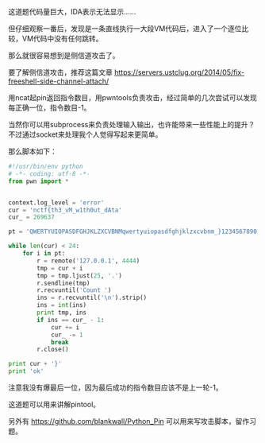 这道题代码量巨大，IDA表示无法显示……

但仔细观察一番后，发现是一条直线执行一大段VM代码后，进入了一个逐位比较，VM代码中没有任何跳转。

那么就很容易想到是侧信道攻击了。

要了解侧信道攻击，推荐这篇文章 <https://servers.ustclug.org/2014/05/fix-freeshell-side-channel-attach/>

用ncat起pin返回指令数目，用pwntools负责攻击，经过简单的几次尝试可以发现每正确一位，指令数目-1。

当然你可以用subprocess来负责处理输入输出，也许能带来一些性能上的提升？不过通过socket来处理我个人觉得写起来更简单。

那么脚本如下：

```python
#!/usr/bin/env python
# -*- coding: utf-8 -*-
from pwn import *


context.log_level = 'error'
cur = 'nctf{th3_vM_w1th0ut_dAta'
cur_ = 269637

pt = 'QWERTYUIOPASDFGHJKLZXCVBNMqwertyuiopasdfghjklzxcvbnm_}1234567890'

while len(cur) < 24:
    for i in pt:
        r = remote('127.0.0.1', 4444)
        tmp = cur + i
        tmp = tmp.ljust(25, '.')
        r.sendline(tmp)
        r.recvuntil('Count ')
        ins = r.recvuntil('\n').strip()
        ins = int(ins)
        print tmp, ins
        if ins == cur_ - 1:
            cur += i
            cur_ -= 1
            break
        r.close()

print cur + '}'
print 'ok'
```

注意我没有爆最后一位，因为最后成功的指令数目应该不是上一轮-1。

这道题可以用来讲解pintool。

另外有 <https://github.com/blankwall/Python_Pin> 可以用来写攻击脚本，留作习题。
